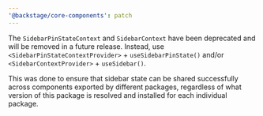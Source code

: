 ```yaml
---
'@backstage/core-components': patch
---
```


The `SidebarPinStateContext` and `SidebarContext` have been deprecated and will be removed in a future release. Instead, use `<SidebarPinStateContextProvider>` + `useSidebarPinState()` and/or `<SidebarContextProvider>` + `useSidebar()`.

This was done to ensure that sidebar state can be shared successfully across components exported by different packages, regardless of what version of this package is resolved and installed for each individual package.
